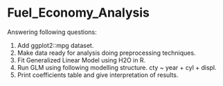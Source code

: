 # Fuel_Economy_Analysis

Answering following questions:

1. Add ggplot2::mpg dataset.
2. Make data ready for analysis doing preprocessing techniques.
3. Fit Generalized Linear Model using H2O in R.
4. Run GLM using following modelling structure. cty ~ year + cyl + displ.
5. Print coefficients table and give interpretation of results.
